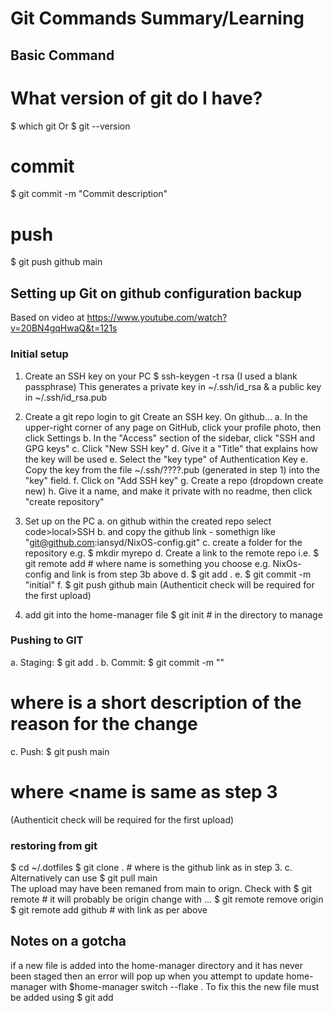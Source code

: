 Git Commands Summary/Learning
=============================


Basic Command
-------------

# What version of git do I have?
$ which git
Or
$ git --version

# commit
$ git commit -m "Commit description"

# push
$ git push github main

Setting up Git on github configuration backup
---------------------------------------------

Based on video at https://www.youtube.com/watch?v=20BN4gqHwaQ&t=121s

### Initial setup

1. Create an SSH key on your PC
$ ssh-keygen -t rsa
(I used a blank passphrase)
This generates a private key in ~/.ssh/id_rsa & a public key in ~/.ssh/id_rsa.pub

2. Create a git repo
login to git
Create an SSH key. On github...
a. In the upper-right corner of any page on GitHub, click your profile photo, then click Settings
b. In the "Access" section of the sidebar, click "SSH and GPG keys"
c. Click "New SSH key"
d. Give it a "Title" that explains how the key will be used
e. Select the "key type" of Authentication Key
e. Copy the key from the file ~/.ssh/????.pub (generated in step 1) into the "key" field.
f. Click on "Add SSH key"
g. Create a repo (dropdown create new)
h. Give it a name, and make it private with no readme, then click "create repository"

3. Set up on the PC
a. on github within the created repo select code>local>SSH
b. and copy the github link - somethign like "git@github.com:iansyd/NixOS-config.git"
c. create a folder for the repository e.g.
   $ mkdir myrepo
d. Create a link to the remote repo i.e. 
   $ git remote add <name> <link> # where name is something you choose e.g. NixOs-config and link is from step 3b above
d. $ git add .
e. $ git commit -m "initial"
f. $ git push github main
(Authenticit check will be required for the first upload)

4. add git into the home-manager file
$ git init # in the directory to manage

### Pushing to GIT

a. Staging:     $ git add .
b. Commit:      $ git commit -m "<message>"
# where <message> is a short description of the reason for the change
c. Push:        $ git push <name> main
# where <name is same as step 3
(Authenticit check will be required for the first upload)

### restoring from git

$ cd ~/.dotfiles
$ git clone <link> . # where <link> is the github link as in step 3. c.
Alternatively can use $ git pull <name> main  
The upload may have been remaned from main to orign. Check with
$ git remote # it will probably be origin change with ...
$ git remote remove origin
$ git remote add github <link> # with link as per above

## Notes on a gotcha

if a new file is added into the home-manager directory and it has never been staged
then an error will pop up when you attempt to update home-manager with
$home-manager switch --flake .
To fix this the new file  must be added using
$ git add <addedfile>

